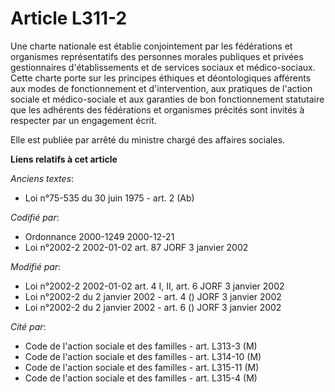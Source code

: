 # Article L311-2

Une charte nationale est établie conjointement par les fédérations et organismes représentatifs des personnes morales
publiques et privées gestionnaires d'établissements et de services sociaux et médico-sociaux. Cette charte porte sur les
principes éthiques et déontologiques afférents aux modes de fonctionnement et d'intervention, aux pratiques de l'action
sociale et médico-sociale et aux garanties de bon fonctionnement statutaire que les adhérents des fédérations et organismes
précités sont invités à respecter par un engagement écrit.

Elle est publiée par arrêté du ministre chargé des affaires sociales.

**Liens relatifs à cet article**

_Anciens textes_:

  - Loi n°75-535 du 30 juin 1975 - art. 2 (Ab)

_Codifié par_:

  - Ordonnance 2000-1249 2000-12-21
  - Loi n°2002-2 2002-01-02 art. 87 JORF 3 janvier 2002

_Modifié par_:

  - Loi n°2002-2 2002-01-02 art. 4 I, II, art. 6 JORF 3 janvier 2002
  - Loi n°2002-2 du 2 janvier 2002 - art. 4 () JORF 3 janvier 2002
  - Loi n°2002-2 du 2 janvier 2002 - art. 6 () JORF 3 janvier 2002

_Cité par_:

  - Code de l'action sociale et des familles - art. L313-3 (M)
  - Code de l'action sociale et des familles - art. L314-10 (M)
  - Code de l'action sociale et des familles - art. L315-11 (M)
  - Code de l'action sociale et des familles - art. L315-4 (M)
